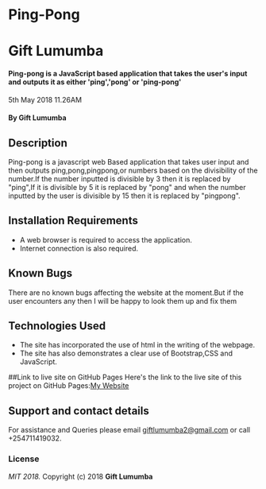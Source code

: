   # Ping-Pong
  # Gift Lumumba
  #### Ping-pong is a JavaScript based application that takes the user's input and outputs it as either 'ping','pong' or 'ping-pong'
  5th May 2018 11.26AM
  #### By **Gift Lumumba**
  ## Description
  Ping-pong is a javascript web Based application that takes user input and then outputs ping,pong,pingpong,or numbers based on the divisibility of the number.If the number inputted is divisible by 3 then it is replaced by "ping",If it is divisible by 5 it is replaced by "pong" and when the number inputted by the user is divisible by 15 then it is replaced by "pingpong".
  ## Installation Requirements
  * A web browser is required to access the application.
  * Internet connection is also required.

  ## Known Bugs
  There are no known bugs affecting the website at the moment.But if the user encounters any then I will be happy to look them up and fix them
  ## Technologies Used
  * The site has incorporated the use of html in the writing of the webpage.
  * The site has also demonstrates a clear use of Bootstrap,CSS and JavaScript.

  ##Link to live site on GitHub Pages
  Here's the link to the live site of this project on GitHub Pages:[My Website](https://gift-lumumba.github.io/Ping-Pong/)

  ## Support and contact details
  For assistance and Queries please email giftlumumba2@gmail.com or call +254711419032.
  ### License
  *MIT 2018.*
  Copyright (c) 2018 **Gift Lumumba**